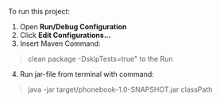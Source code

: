 To run this project:
1. Open **Run/Debug Configuration**
2. Click **Edit Configurations...**
3. Insert Maven Command:
> clean package -DskipTests=true" to the Run
4. Run jar-file from terminal with command:
> java -jar target/phonebook-1.0-SNAPSHOT.jar classPath
